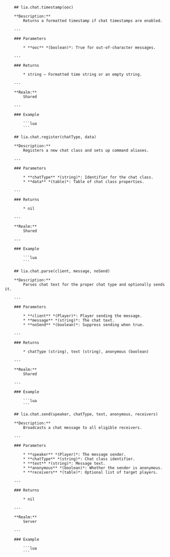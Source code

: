         ## lia.chat.timestamp(ooc)

        **Description:**
            Returns a formatted timestamp if chat timestamps are enabled.

        ---

        ### Parameters

            * **ooc** *(boolean)*: True for out-of-character messages.

        ---

        ### Returns

            * string – Formatted time string or an empty string.

        ---

        **Realm:**
            Shared

        ---

        ### Example

            ```lua
            ```

        ## lia.chat.register(chatType, data)

        **Description:**
            Registers a new chat class and sets up command aliases.

        ---

        ### Parameters

            * **chatType** *(string)*: Identifier for the chat class.
            * **data** *(table)*: Table of chat class properties.

        ---

        ### Returns

            * nil

        ---

        **Realm:**
            Shared

        ---

        ### Example

            ```lua
            ```

        ## lia.chat.parse(client, message, noSend)

        **Description:**
            Parses chat text for the proper chat type and optionally sends it.

        ---

        ### Parameters

            * **client** *(Player)*: Player sending the message.
            * **message** *(string)*: The chat text.
            * **noSend** *(boolean)*: Suppress sending when true.

        ---

        ### Returns

            * chatType (string), text (string), anonymous (boolean)

        ---

        **Realm:**
            Shared

        ---

        ### Example

            ```lua
            ```

        ## lia.chat.send(speaker, chatType, text, anonymous, receivers)

        **Description:**
            Broadcasts a chat message to all eligible receivers.

        ---

        ### Parameters

            * **speaker** *(Player)*: The message sender.
            * **chatType** *(string)*: Chat class identifier.
            * **text** *(string)*: Message text.
            * **anonymous** *(boolean)*: Whether the sender is anonymous.
            * **receivers** *(table)*: Optional list of target players.

        ---

        ### Returns

            * nil

        ---

        **Realm:**
            Server

        ---

        ### Example

            ```lua
            ```

